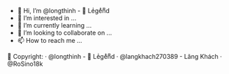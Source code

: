 - 👋 Hi, I’m @longthinh -  Leͥgeͣnͫd
- 👀 I’m interested in ...
- 🌱 I’m currently learning ...
- 💞️ I’m looking to collaborate on ...
- 📫 How to reach me ...

 Copyright:
· @longthinh -  Leͥgeͣnͫd
· @langkhach270389 - Lãng Khách
· @RoSino18k